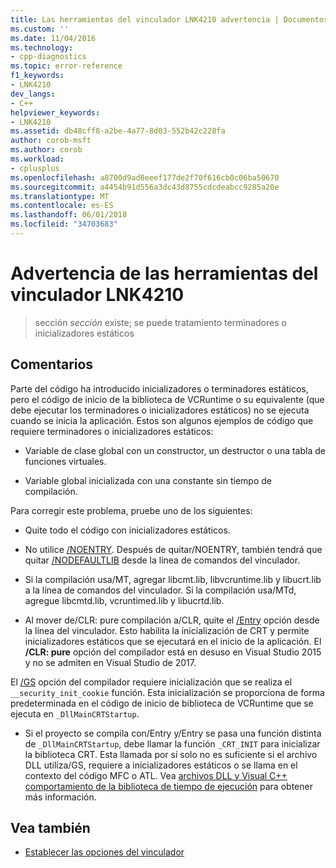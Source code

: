 ```yaml
---
title: Las herramientas del vinculador LNK4210 advertencia | Documentos de Microsoft
ms.custom: ''
ms.date: 11/04/2016
ms.technology:
- cpp-diagnostics
ms.topic: error-reference
f1_keywords:
- LNK4210
dev_langs:
- C++
helpviewer_keywords:
- LNK4210
ms.assetid: db48cff8-a2be-4a77-8d03-552b42c228fa
author: corob-msft
ms.author: corob
ms.workload:
- cplusplus
ms.openlocfilehash: a8700d9ad8eeef177de2f70f616cb0c06ba50670
ms.sourcegitcommit: a4454b91d556a3dc43d8755cdcdeabcc9285a20e
ms.translationtype: MT
ms.contentlocale: es-ES
ms.lasthandoff: 06/01/2018
ms.locfileid: "34703683"
---
```

# <a name="linker-tools-warning-lnk4210"></a>Advertencia de las herramientas del vinculador LNK4210

> sección *sección* existe; se puede tratamiento terminadores o inicializadores estáticos

## <a name="remarks"></a>Comentarios

Parte del código ha introducido inicializadores o terminadores estáticos, pero el código de inicio de la biblioteca de VCRuntime o su equivalente (que debe ejecutar los terminadores o inicializadores estáticos) no se ejecuta cuando se inicia la aplicación. Estos son algunos ejemplos de código que requiere terminadores o inicializadores estáticos:

- Variable de clase global con un constructor, un destructor o una tabla de funciones virtuales.

- Variable global inicializada con una constante sin tiempo de compilación.

Para corregir este problema, pruebe uno de los siguientes:

- Quite todo el código con inicializadores estáticos.

- No utilice [/NOENTRY](../../build/reference/noentry-no-entry-point.md). Después de quitar/NOENTRY, también tendrá que quitar [/NODEFAULTLIB](../../build/reference/nodefaultlib-ignore-libraries.md) desde la línea de comandos del vinculador.

- Si la compilación usa/MT, agregar libcmt.lib, libvcruntime.lib y libucrt.lib a la línea de comandos del vinculador. Si la compilación usa/MTd, agregue libcmtd.lib, vcruntimed.lib y libucrtd.lib.

- Al mover de/CLR: pure compilación a/CLR, quite el [/Entry](../../build/reference/entry-entry-point-symbol.md) opción desde la línea del vinculador. Esto habilita la inicialización de CRT y permite inicializadores estáticos que se ejecutará en el inicio de la aplicación. El **/CLR: pure** opción del compilador está en desuso en Visual Studio 2015 y no se admiten en Visual Studio de 2017.

El [/GS](../../build/reference/gs-buffer-security-check.md) opción del compilador requiere inicialización que se realiza el `__security_init_cookie` función. Esta inicialización se proporciona de forma predeterminada en el código de inicio de biblioteca de VCRuntime que se ejecuta en `_DllMainCRTStartup`.

- Si el proyecto se compila con/Entry y/Entry se pasa una función distinta de `_DllMainCRTStartup`, debe llamar la función `_CRT_INIT` para inicializar la biblioteca CRT. Esta llamada por sí solo no es suficiente si el archivo DLL utiliza/GS, requiere a inicializadores estáticos o se llama en el contexto del código MFC o ATL. Vea [archivos DLL y Visual C++ comportamiento de la biblioteca de tiempo de ejecución](../../build/run-time-library-behavior.md) para obtener más información.

## <a name="see-also"></a>Vea también

- [Establecer las opciones del vinculador](../../build/reference/setting-linker-options.md)
